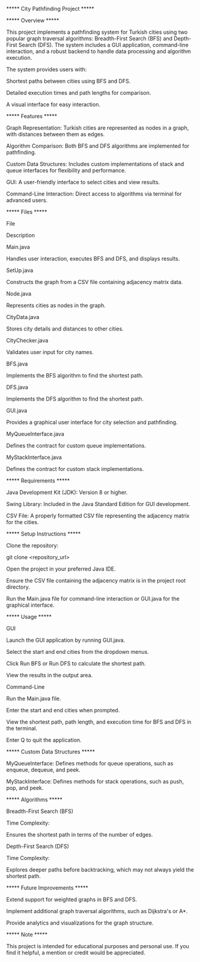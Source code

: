 ***** City Pathfinding Project *****

***** Overview *****

This project implements a pathfinding system for Turkish cities using two popular graph traversal algorithms: Breadth-First Search (BFS) and Depth-First Search (DFS). The system includes a GUI application, command-line interaction, and a robust backend to handle data processing and algorithm execution.

The system provides users with:

Shortest paths between cities using BFS and DFS.

Detailed execution times and path lengths for comparison.

A visual interface for easy interaction.

***** Features *****

Graph Representation: Turkish cities are represented as nodes in a graph, with distances between them as edges.

Algorithm Comparison: Both BFS and DFS algorithms are implemented for pathfinding.

Custom Data Structures: Includes custom implementations of stack and queue interfaces for flexibility and performance.

GUI: A user-friendly interface to select cities and view results.

Command-Line Interaction: Direct access to algorithms via terminal for advanced users.

***** Files *****

File

Description

Main.java

Handles user interaction, executes BFS and DFS, and displays results.

SetUp.java

Constructs the graph from a CSV file containing adjacency matrix data.

Node.java

Represents cities as nodes in the graph.

CityData.java

Stores city details and distances to other cities.

CityChecker.java

Validates user input for city names.

BFS.java

Implements the BFS algorithm to find the shortest path.

DFS.java

Implements the DFS algorithm to find the shortest path.

GUI.java

Provides a graphical user interface for city selection and pathfinding.

MyQueueInterface.java

Defines the contract for custom queue implementations.

MyStackInterface.java

Defines the contract for custom stack implementations.

***** Requirements *****

Java Development Kit (JDK): Version 8 or higher.

Swing Library: Included in the Java Standard Edition for GUI development.

CSV File: A properly formatted CSV file representing the adjacency matrix for the cities.

***** Setup Instructions *****

Clone the repository:

git clone <repository_url>

Open the project in your preferred Java IDE.

Ensure the CSV file containing the adjacency matrix is in the project root directory.

Run the Main.java file for command-line interaction or GUI.java for the graphical interface.

***** Usage *****

GUI

Launch the GUI application by running GUI.java.

Select the start and end cities from the dropdown menus.

Click Run BFS or Run DFS to calculate the shortest path.

View the results in the output area.

Command-Line

Run the Main.java file.

Enter the start and end cities when prompted.

View the shortest path, path length, and execution time for BFS and DFS in the terminal.

Enter Q to quit the application.

***** Custom Data Structures *****

MyQueueInterface: Defines methods for queue operations, such as enqueue, dequeue, and peek.

MyStackInterface: Defines methods for stack operations, such as push, pop, and peek.

***** Algorithms *****

Breadth-First Search (BFS)

Time Complexity: 

Ensures the shortest path in terms of the number of edges.

Depth-First Search (DFS)

Time Complexity: 

Explores deeper paths before backtracking, which may not always yield the shortest path.

***** Future Improvements *****

Extend support for weighted graphs in BFS and DFS.

Implement additional graph traversal algorithms, such as Dijkstra's or A*.

Provide analytics and visualizations for the graph structure.

***** Note *****

This project is intended for educational purposes and personal use. If you find it helpful, a mention or credit would be appreciated.
